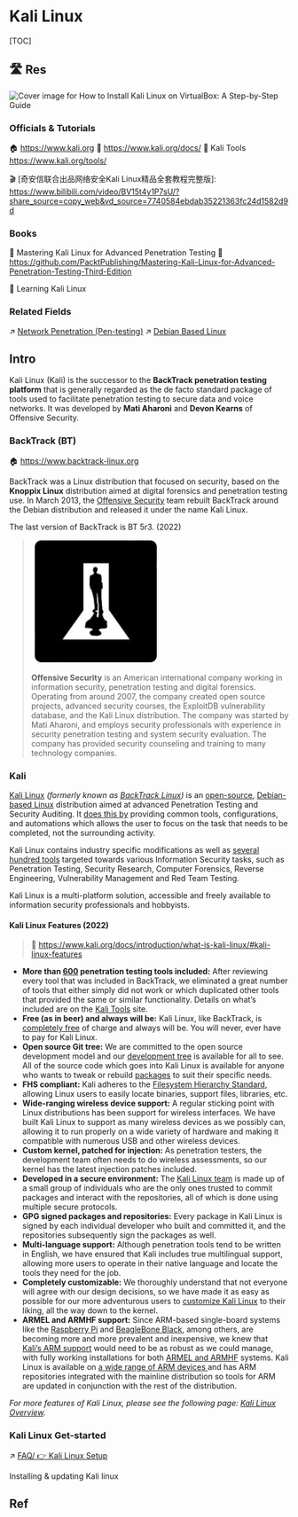# Kali Linux

[TOC]



## 🛣 Res
![Cover image for How to Install Kali Linux on VirtualBox: A Step-by-Step Guide](../../../../../../../../Assets/Pics/tps8yqrc42qayb4gmfyd.jpeg)

### Officials & Tutorials
🏠 https://www.kali.org
📂 https://www.kali.org/docs/
🧰 Kali Tools https://www.kali.org/tools/

🎬 [奇安信联合出品网络安全Kali Linux精品全套教程完整版]: https://www.bilibili.com/video/BV15t4y1P7sU/?share_source=copy_web&vd_source=7740584ebdab35221363fc24d1582d9d


### Books
📖 Mastering Kali Linux for Advanced Penetration Testing
🚧 https://github.com/PacktPublishing/Mastering-Kali-Linux-for-Advanced-Penetration-Testing-Third-Edition

📖 Learning Kali Linux


### Related Fields
↗ [Network Penetration (Pen-testing)](../../🏰%20Cybersecurity%20Basics%20&%20InfoSec/Network%20Penetration%20(Pen-testing)/Network%20Penetration%20(Pen-testing).md)
↗ [Debian Based Linux](../../../🔑%20CS_Core/🥷🏼%20Operating%20System%20(Engineering)/Linux%20(Derived%20From%20UNIX%20Family)/Linux%20Distros/🌀%20Debian%20Based%20Linux/Debian%20Based%20Linux.md)



## Intro
Kali Linux (Kali) is the successor to the **BackTrack penetration testing platform** that is generally regarded as the de facto standard package of tools used to facilitate penetration testing to secure data and voice networks. It was developed by **Mati Aharoni** and **Devon Kearns** of Offensive Security.

### BackTrack (BT)
🏠 https://www.backtrack-linux.org

BackTrack was a Linux distribution that focused on security, based on the **Knoppix Linux** distribution aimed at digital forensics and penetration testing use. In March 2013, the [Offensive Security](https://www.offensive-security.com/) team rebuilt BackTrack around the Debian distribution and released it under the name Kali Linux.

The last version of BackTrack is BT 5r3. (2022)

> ![](../../../../Assets/Pics/Screenshot%202023-01-19%20at%204.12.03%20PM.png)
>
> **Offensive Security** is an American international company working in information security, penetration testing and digital forensics. Operating from around 2007, the company created open source projects, advanced security courses, the ExploitDB vulnerability database, and the Kali Linux distribution. The company was started by Mati Aharoni, and employs security professionals with experience in security penetration testing and system security evaluation. The company has provided security counseling and training to many technology companies.


### Kali
[Kali Linux](https://www.kali.org/) *(formerly known as [BackTrack Linux](https://www.backtrack-linux.org/))* is an [open-source](https://www.kali.org/docs/policy/kali-linux-open-source-policy/), [Debian-based Linux](https://www.kali.org/docs/policy/kali-linux-relationship-with-debian/) distribution aimed at advanced Penetration Testing and Security Auditing. It [does this by](https://www.kali.org/features/) providing common tools, configurations, and automations which allows the user to focus on the task that needs to be completed, not the surrounding activity.

Kali Linux contains industry specific modifications as well as [several hundred tools](https://www.kali.org/docs/policy/penetration-testing-tools-policy/) targeted towards various Information Security tasks, such as Penetration Testing, Security Research, Computer Forensics, Reverse Engineering, Vulnerability Management and Red Team Testing.

Kali Linux is a multi-platform solution, accessible and freely available to information security professionals and hobbyists.


#### Kali Linux Features (2022)
> 🔗 https://www.kali.org/docs/introduction/what-is-kali-linux/#kali-linux-features

- **More than [600](https://www.kali.org/docs/policy/penetration-testing-tools-policy/) penetration testing tools included:** After reviewing every tool that was included in BackTrack, we eliminated a great number of tools that either simply did not work or which duplicated other tools that provided the same or similar functionality. Details on what’s included are on the [Kali Tools](https://www.kali.org/tools) site.
- **Free (as in beer) and always will be:** Kali Linux, like BackTrack, is [completely free](https://www.kali.org/docs/policy/kali-linux-open-source-policy/) of charge and always will be. You will never, ever have to pay for Kali Linux.
- **Open source Git tree:** We are committed to the open source development model and our [development tree](https://gitlab.com/kalilinux) is available for all to see. All of the source code which goes into Kali Linux is available for anyone who wants to tweak or rebuild [packages](https://pkg.kali.org/) to suit their specific needs.
- **FHS compliant:** Kali adheres to the [Filesystem Hierarchy Standard](https://www.pathname.com/fhs/), allowing Linux users to easily locate binaries, support files, libraries, etc.
- **Wide-ranging wireless device support:** A regular sticking point with Linux distributions has been support for wireless interfaces. We have built Kali Linux to support as many wireless devices as we possibly can, allowing it to run properly on a wide variety of hardware and making it compatible with numerous USB and other wireless devices.
- **Custom kernel, patched for injection:** As penetration testers, the development team often needs to do wireless assessments, so our kernel has the latest injection patches included.
- **Developed in a secure environment:** The [Kali Linux team](https://www.kali.org/about-us/) is made up of a small group of individuals who are the only ones trusted to commit packages and interact with the repositories, all of which is done using multiple secure protocols.
- **GPG signed packages and repositories:** Every package in Kali Linux is signed by each individual developer who built and committed it, and the repositories subsequently sign the packages as well.
- **Multi-language support:** Although penetration tools tend to be written in English, we have ensured that Kali includes true multilingual support, allowing more users to operate in their native language and locate the tools they need for the job.
- **Completely customizable:** We thoroughly understand that not everyone will agree with our design decisions, so we have made it as easy as possible for our more adventurous users to [customize Kali Linux](https://www.kali.org/docs/development/live-build-a-custom-kali-iso/) to their liking, all the way down to the kernel.
- **ARMEL and ARMHF support:** Since ARM-based single-board systems like the [Raspberry Pi](https://www.kali.org/docs/arm/raspberry-pi/) and [BeagleBone Black](https://www.kali.org/docs/arm/beaglebone-black/), among others, are becoming more and more prevalent and inexpensive, we knew that [Kali’s ARM support](https://www.kali.org/docs/introduction/kali-on-arm-a-bit-of-history/) would need to be as robust as we could manage, with fully working installations for both [ARMEL and ARMHF](https://en.wikipedia.org/wiki/ARM_architecture) systems. Kali Linux is available on [a wide range of ARM devices ](https://www.kali.org/docs/arm/)and has ARM repositories integrated with the mainline distribution so tools for ARM are updated in conjunction with the rest of the distribution.

*For more features of Kali Linux, please see the following page: [Kali Linux Overview](https://www.kali.org/features/).*


### Kali Linux Get-started
↗ [FAQ/ 👉 Kali Linux Setup](FAQ.md#👉%20Kali%20Linux%20Setup)

Installing & updating Kali linux


## Ref
